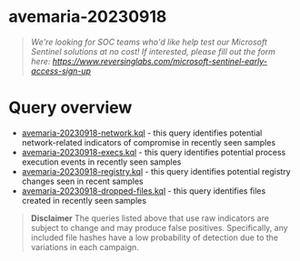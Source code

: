 # avemaria-20230918

> *We're looking for SOC teams who'd like help test our Microsoft Sentinel solutions at no cost! If interested, please fill out the form here: https://www.reversinglabs.com/microsoft-sentinel-early-access-sign-up*

# Query overview
- [avemaria-20230918-network.kql](./avemaria-20230918-network.kql) - this query identifies potential network-related indicators of compromise in recently seen samples
- [avemaria-20230918-execs.kql](./avemaria-20230918-execs.kql) - this query identifies potential process execution events in recently seen samples
- [avemaria-20230918-registry.kql](./avemaria-20230918-registry.kql) - this query identifies potential registry changes seen in recent samples
- [avemaria-20230918-dropped-files.kql](./avemaria-20230918-dropped-files.kql) - this query identifies files created in recently seen samples



> **Disclaimer**
> The queries listed above that use raw indicators are subject to change and may produce false positives. Specifically, any included file hashes have a low probability of detection due to the variations in each campaign. 
